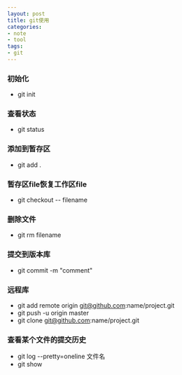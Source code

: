 ```yaml
---
layout: post
title: git使用
categories:
- note
- tool
tags:
- git
---
```


### 初始化  
- git init  

### 查看状态  
- git status  

### 添加到暂存区  
- git add .  

### 暂存区file恢复工作区file  
- git checkout -- filename  

### 删除文件  
- git rm filename  

### 提交到版本库  
- git commit -m "comment"  

### 远程库  
- git add remote origin git@github.com:name/project.git  
- git push -u origin master  
- git clone git@github.com:name/project.git

### 查看某个文件的提交历史
- git log --pretty=oneline 文件名
- git show 
